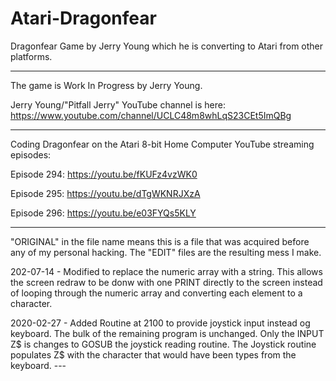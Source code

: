 # Atari-Dragonfear
Dragonfear Game by Jerry Young which he is converting to Atari from other platforms.

---

The game is Work In Progress by Jerry Young.

Jerry Young/"Pitfall Jerry" YouTube channel is here:  https://www.youtube.com/channel/UCLC48m8whLqS23CEt5ImQBg

---

Coding Dragonfear on the Atari 8-bit Home Computer YouTube streaming episodes:

Episode 294:  https://youtu.be/fKUFz4vzWK0

Episode 295:  https://youtu.be/dTgWKNRJXzA

Episode 296:  https://youtu.be/e03FYQs5KLY

---

"ORIGINAL" in the file name means this is a file that was acquired before any of my personal hacking.  The "EDIT" files are the resulting mess I make. 

202-07-14 - Modified to replace the numeric array with a string.  This allows the screen redraw to be donw with one PRINT directly to the screen instead of looping through the numeric array and converting each element to a character.

2020-02-27 - Added Routine at 2100 to provide joystick input instead og keyboard.   The bulk of the remaining program is unchanged.  Only the INPUT Z$ is changes to GOSUB the joystick reading routine.  The Joystick routine populates Z$ with the character that would have been types from the keyboard. ---
